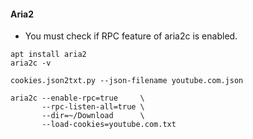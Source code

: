 #### Aria2
* You must check if RPC feature of aria2c is enabled. 
```
apt install aria2
aria2c -v 
```
```
cookies.json2txt.py --json-filename youtube.com.json

aria2c --enable-rpc=true     \
       --rpc-listen-all=true \
       --dir=~/Download      \
       --load-cookies=youtube.com.txt
```